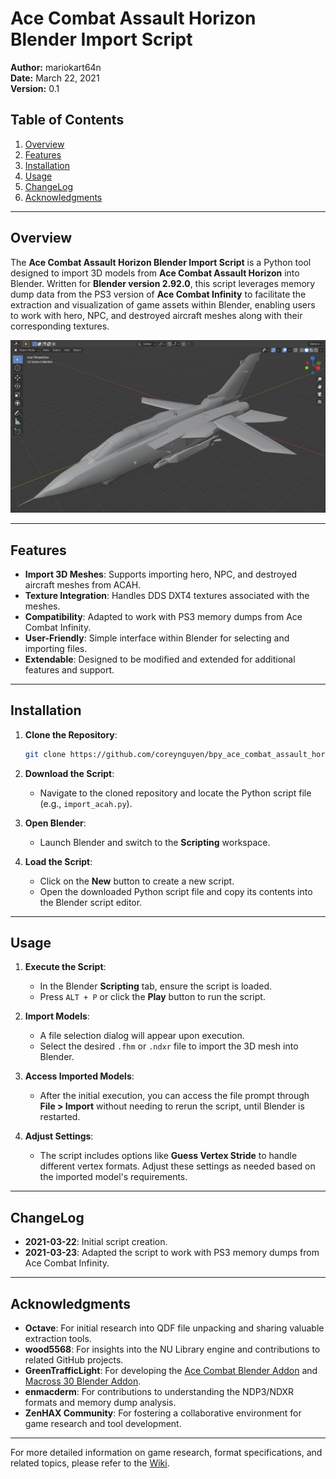 # Ace Combat Assault Horizon Blender Import Script

**Author:** mariokart64n  
**Date:** March 22, 2021  
**Version:** 0.1  

## Table of Contents
1. [Overview](#overview)
2. [Features](#features)
3. [Installation](#installation)
4. [Usage](#usage)
5. [ChangeLog](#changelog)
6. [Acknowledgments](#acknowledgments)

---

## Overview

The **Ace Combat Assault Horizon Blender Import Script** is a Python tool designed to import 3D models from **Ace Combat Assault Horizon** into Blender. Written for **Blender version 2.92.0**, this script leverages memory dump data from the PS3 version of **Ace Combat Infinity** to facilitate the extraction and visualization of game assets within Blender, enabling users to work with hero, NPC, and destroyed aircraft meshes along with their corresponding textures.

![Ace Combat Assault Horizon](assets/Image1.jpg)


---

## Features

- **Import 3D Meshes**: Supports importing hero, NPC, and destroyed aircraft meshes from ACAH.
- **Texture Integration**: Handles DDS DXT4 textures associated with the meshes.
- **Compatibility**: Adapted to work with PS3 memory dumps from Ace Combat Infinity.
- **User-Friendly**: Simple interface within Blender for selecting and importing files.
- **Extendable**: Designed to be modified and extended for additional features and support.

---

## Installation

1. **Clone the Repository**:
    ```bash
    git clone https://github.com/coreynguyen/bpy_ace_combat_assault_horizon_ps3.git
    ```
2. **Download the Script**:
    - Navigate to the cloned repository and locate the Python script file (e.g., `import_acah.py`).

3. **Open Blender**:
    - Launch Blender and switch to the **Scripting** workspace.

4. **Load the Script**:
    - Click on the **New** button to create a new script.
    - Open the downloaded Python script file and copy its contents into the Blender script editor.

---

## Usage

1. **Execute the Script**:
    - In the Blender **Scripting** tab, ensure the script is loaded.
    - Press `ALT + P` or click the **Play** button to run the script.

2. **Import Models**:
    - A file selection dialog will appear upon execution.
    - Select the desired `.fhm` or `.ndxr` file to import the 3D mesh into Blender.

3. **Access Imported Models**:
    - After the initial execution, you can access the file prompt through **File > Import** without needing to rerun the script, until Blender is restarted.

4. **Adjust Settings**:
    - The script includes options like **Guess Vertex Stride** to handle different vertex formats. Adjust these settings as needed based on the imported model's requirements.

---

## ChangeLog

- **2021-03-22**: Initial script creation.
- **2021-03-23**: Adapted the script to work with PS3 memory dumps from Ace Combat Infinity.

---

## Acknowledgments

- **Octave**: For initial research into QDF file unpacking and sharing valuable extraction tools.
- **wood5568**: For insights into the NU Library engine and contributions to related GitHub projects.
- **GreenTrafficLight**: For developing the [Ace Combat Blender Addon](https://github.com/GreenTrafficLight/Ace-Combat-Blender-Addon) and [Macross 30 Blender Addon](https://github.com/GreenTrafficLight/Macross-30-Blender-Addon).
- **enmacderm**: For contributions to understanding the NDP3/NDXR formats and memory dump analysis.
- **ZenHAX Community**: For fostering a collaborative environment for game research and tool development.

---

For more detailed information on game research, format specifications, and related topics, please refer to the [Wiki](https://github.com/coreynguyen/bpy_ace_combat_assault_horizon_ps3/wiki).
